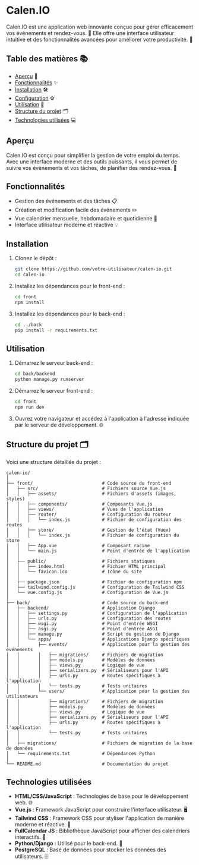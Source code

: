# Calen.IO

Calen.IO est une application web innovante conçue pour gérer efficacement vos événements et rendez-vous. 📅 Elle offre une interface utilisateur intuitive et des fonctionnalités avancées pour améliorer votre productivité. 🚀

## Table des matières 📚

- [Aperçu](#aperçu) 👀
- [Fonctionnalités](#fonctionnalités) ✨
- [Installation](#installation) 🛠️
- [Configuration](#configuration) ⚙️
- [Utilisation](#utilisation) 📖
- [Structure du projet](#structure-du-projet) 🗂️
- [Technologies utilisées](#technologies-utilisées) 💻

## Aperçu

Calen.IO est conçu pour simplifier la gestion de votre emploi du temps. Avec une interface moderne et des outils puissants, il vous permet de suivre vos évènements et vos tâches, de planifier des rendez-vous. 🔔

## Fonctionnalités

- Gestion des événements et des tâches 📋
- Création et modification facile des événements ✏️
- Vue calendrier mensuelle, hebdomadaire et quotidienne 📆
- Interface utilisateur moderne et réactive 💡

## Installation

1. Clonez le dépôt :

   ```bash
   git clone https://github.com/votre-utilisateur/calen-io.git
   cd calen-io
   ```

2. Installez les dépendances pour le front-end :

   ```bash
   cd front
   npm install
   ```

3. Installez les dépendances pour le back-end :
   ```bash
   cd ../back
   pip install -r requirements.txt
   ```

## Utilisation

1. Démarrez le serveur back-end :

   ```bash
   cd back/backend
   python manage.py runserver
   ```

2. Démarrez le serveur front-end :

   ```bash
   cd front
   npm run dev
   ```

3. Ouvrez votre navigateur et accédez à l'application à l'adresse indiquée par le serveur de développement. 🌐

## Structure du projet 🗂️

Voici une structure détaillée du projet :

```
calen-io/
│
├── front/                          # Code source du front-end
│   ├── src/                        # Fichiers source Vue.js
│   │   ├── assets/                 # Fichiers d'assets (images, styles)
│   │   ├── components/             # Composants Vue.js
│   │   ├── views/                  # Vues de l'application
│   │   ├── router/                 # Configuration du routeur
│   │   │   └── index.js            # Fichier de configuration des routes
│   │   ├── store/                  # Gestion de l'état (Vuex)
│   │   │   └── index.js            # Fichier de configuration du store
│   │   ├── App.vue                 # Composant racine
│   │   └── main.js                 # Point d'entrée de l'application
│   │
│   ├── public/                     # Fichiers statiques
│   │   ├── index.html              # Fichier HTML principal
│   │   └── favicon.ico             # Icône du site
│   │
│   ├── package.json                # Fichier de configuration npm
│   ├── tailwind.config.js          # Configuration de Tailwind CSS
│   └── vue.config.js               # Configuration de Vue.js
│
├── back/                           # Code source du back-end
│   ├── backend/                    # Application Django
│   │   ├── settings.py             # Configuration de l'application
│   │   ├── urls.py                 # Configuration des routes
│   │   ├── wsgi.py                 # Point d'entrée WSGI
│   │   ├── asgi.py                 # Point d'entrée ASGI
│   │   ├── manage.py               # Script de gestion de Django
│   │   └── apps/                   # Applications Django spécifiques
│   │       ├── events/             # Application pour la gestion des événements
│   │       │   ├── migrations/     # Fichiers de migration
│   │       │   ├── models.py       # Modèles de données
│   │       │   ├── views.py        # Logique de vue
│   │       │   ├── serializers.py  # Sérialiseurs pour l'API
│   │       │   ├── urls.py         # Routes spécifiques à l'application
│   │       │   └── tests.py        # Tests unitaires
│   │       └── users/              # Application pour la gestion des utilisateurs
│   │           ├── migrations/     # Fichiers de migration
│   │           ├── models.py       # Modèles de données
│   │           ├── views.py        # Logique de vue
│   │           ├── serializers.py  # Sérialiseurs pour l'API
│   │           ├── urls.py         # Routes spécifiques à l'application
│   │           └── tests.py        # Tests unitaires
│   │
│   ├── migrations/                 # Fichiers de migration de la base de données
│   └── requirements.txt            # Dépendances Python
│
└── README.md                       # Documentation du projet
```

## Technologies utilisées

- **HTML/CSS/JavaScript** : Technologies de base pour le développement web. 🌐
- **Vue.js** : Framework JavaScript pour construire l'interface utilisateur. 🖥️
- **Tailwind CSS** : Framework CSS pour styliser l'application de manière moderne et réactive. 🎨
- **FullCalendar JS** : Bibliothèque JavaScript pour afficher des calendriers interactifs. 📅
- **Python/Django** : Utilisé pour le back-end. 🐍
- **PostgreSQL** : Base de données pour stocker les données des utilisateurs. 🗄️
